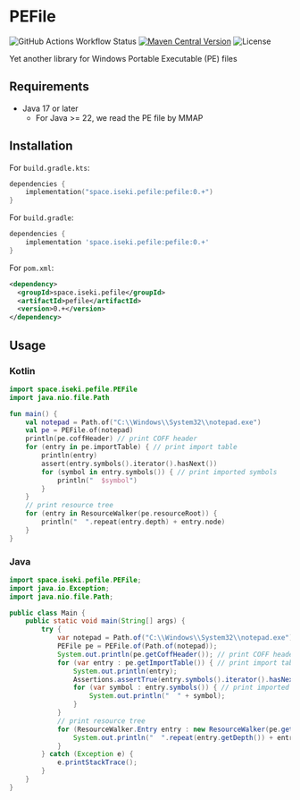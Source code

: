 # PEFile

![GitHub Actions Workflow Status](https://img.shields.io/github/actions/workflow/status/iseki0/PEFile/build.yml)
[![Maven Central Version](https://img.shields.io/maven-central/v/space.iseki.pefile/pefile)](https://central.sonatype.com/artifact/space.iseki.pefile/pefile)
![License](https://img.shields.io/github/license/iseki0/PEFile)

Yet another library for Windows Portable Executable (PE) files

## Requirements
 
- Java 17 or later
  - For Java >= 22, we read the PE file by MMAP

## Installation

For `build.gradle.kts`:
```kotlin
dependencies {
    implementation("space.iseki.pefile:pefile:0.+")
}
```

For `build.gradle`:
```groovy
dependencies {
    implementation 'space.iseki.pefile:pefile:0.+'
}
```

For `pom.xml`:
```xml
<dependency>
  <groupId>space.iseki.pefile</groupId>
  <artifactId>pefile</artifactId>
  <version>0.+</version>
</dependency>
```

## Usage

### Kotlin

```kotlin
import space.iseki.pefile.PEFile
import java.nio.file.Path

fun main() {
    val notepad = Path.of("C:\\Windows\\System32\\notepad.exe")
    val pe = PEFile.of(notepad)
    println(pe.coffHeader) // print COFF header
    for (entry in pe.importTable) { // print import table
        println(entry)
        assert(entry.symbols().iterator().hasNext())
        for (symbol in entry.symbols()) { // print imported symbols
            println("  $symbol")
        }
    }
    // print resource tree
    for (entry in ResourceWalker(pe.resourceRoot)) {
        println("  ".repeat(entry.depth) + entry.node)
    }
}
```

### Java

```java
import space.iseki.pefile.PEFile;
import java.io.Exception;
import java.nio.file.Path;

public class Main {
    public static void main(String[] args) {
        try {
            var notepad = Path.of("C:\\Windows\\System32\\notepad.exe");
            PEFile pe = PEFile.of(Path.of(notepad));
            System.out.println(pe.getCoffHeader()); // print COFF header
            for (var entry : pe.getImportTable()) { // print import table
                System.out.println(entry);
                Assertions.assertTrue(entry.symbols().iterator().hasNext());
                for (var symbol : entry.symbols()) { // print imported symbols
                    System.out.println("  " + symbol);
                }
            }
            // print resource tree
            for (ResourceWalker.Entry entry : new ResourceWalker(pe.getResourceRoot())) {
                System.out.println("  ".repeat(entry.getDepth()) + entry.getNode());
            }
        } catch (Exception e) {
            e.printStackTrace();
        }
    }
}

```
